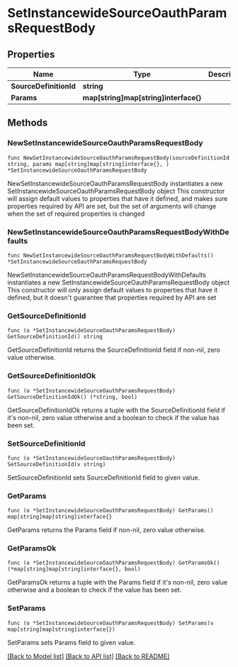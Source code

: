 # SetInstancewideSourceOauthParamsRequestBody

## Properties

Name | Type | Description | Notes
------------ | ------------- | ------------- | -------------
**SourceDefinitionId** | **string** |  | 
**Params** | **map[string]map[string]interface{}** |  | 

## Methods

### NewSetInstancewideSourceOauthParamsRequestBody

`func NewSetInstancewideSourceOauthParamsRequestBody(sourceDefinitionId string, params map[string]map[string]interface{}, ) *SetInstancewideSourceOauthParamsRequestBody`

NewSetInstancewideSourceOauthParamsRequestBody instantiates a new SetInstancewideSourceOauthParamsRequestBody object
This constructor will assign default values to properties that have it defined,
and makes sure properties required by API are set, but the set of arguments
will change when the set of required properties is changed

### NewSetInstancewideSourceOauthParamsRequestBodyWithDefaults

`func NewSetInstancewideSourceOauthParamsRequestBodyWithDefaults() *SetInstancewideSourceOauthParamsRequestBody`

NewSetInstancewideSourceOauthParamsRequestBodyWithDefaults instantiates a new SetInstancewideSourceOauthParamsRequestBody object
This constructor will only assign default values to properties that have it defined,
but it doesn't guarantee that properties required by API are set

### GetSourceDefinitionId

`func (o *SetInstancewideSourceOauthParamsRequestBody) GetSourceDefinitionId() string`

GetSourceDefinitionId returns the SourceDefinitionId field if non-nil, zero value otherwise.

### GetSourceDefinitionIdOk

`func (o *SetInstancewideSourceOauthParamsRequestBody) GetSourceDefinitionIdOk() (*string, bool)`

GetSourceDefinitionIdOk returns a tuple with the SourceDefinitionId field if it's non-nil, zero value otherwise
and a boolean to check if the value has been set.

### SetSourceDefinitionId

`func (o *SetInstancewideSourceOauthParamsRequestBody) SetSourceDefinitionId(v string)`

SetSourceDefinitionId sets SourceDefinitionId field to given value.


### GetParams

`func (o *SetInstancewideSourceOauthParamsRequestBody) GetParams() map[string]map[string]interface{}`

GetParams returns the Params field if non-nil, zero value otherwise.

### GetParamsOk

`func (o *SetInstancewideSourceOauthParamsRequestBody) GetParamsOk() (*map[string]map[string]interface{}, bool)`

GetParamsOk returns a tuple with the Params field if it's non-nil, zero value otherwise
and a boolean to check if the value has been set.

### SetParams

`func (o *SetInstancewideSourceOauthParamsRequestBody) SetParams(v map[string]map[string]interface{})`

SetParams sets Params field to given value.



[[Back to Model list]](../README.md#documentation-for-models) [[Back to API list]](../README.md#documentation-for-api-endpoints) [[Back to README]](../README.md)



